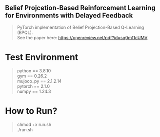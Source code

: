 ## Belief Projcetion-Based Reinforcement Learning for Environments with Delayed Feedback
>PyTorch implementation of Belief Projection-Based Q-Learning (BPQL).<br/>
>See the paper here: https://openreview.net/pdf?id=sq0m11cUMV

# Test Environment
>python == 3.8.10<br/>
>gym == 0.26.2<br/>
>mujoco_py == 2.1.2.14<br/>
>pytorch == 2.1.0<br/>
>numpy == 1.24.3<br/>

# How to Run?
>chmod +x run.sh<br/>
>./run.sh
